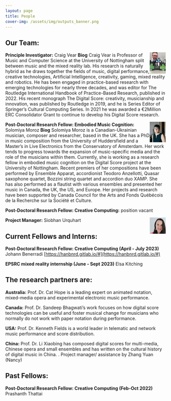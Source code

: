 ```yaml
---
layout: page
title: People
cover-img: /assets/img/outputs_banner.png
---
```


## Our Team:

<img align="right" width="10%" height="10%" src="/assets/img/cv_robots.jpg">

**Principle Investigator:** Craig Vear
**Biog** Craig Vear is Professor of Music and Computer Science at the University of Nottingham split between music and the mixed
reality lab. His research is naturally hybrid as he draws together the fields of music, digital performance, creative technologies,
Artificial Intelligence, creativity, gaming, mixed reality and robotics. He has been engaged in practice-based research with
emerging technologies for nearly three decades, and was editor for The Routledge International Handbook of Practice-Based
Research, published in 2022. His recent monograph The Digital Score: creativity, musicianship and innovation, was published by
Routledge in 2019, and he is Series Editor of Springer’s Cultural Computing Series. In 2021 he was awarded a €2Million ERC
Consolidator Grant to continue to develop his Digital Score research.
 
 
 

<img align="right" width="10%" height="10%" src="/assets/img/thumbnail_S_Moroz1.jpg">

**Post-Doctoral Research Fellow: Embodied Music Cognition:** Solomiya Moroz
**Biog** Solomiya Moroz is a Canadian-Ukrainian musician, composer and researcher, based in the UK. She has a PhD in music composition from the University of Huddersfield and a Master’s in Live Electronics from the Conservatory of Amsterdam. Her work tends to progress towards the expansion of music-specific media and the role of the musicians within them. Currently, she is working as a research fellow in embodied music cognition on the Digital Score project at the University of Nottingham. Recent premiers of her compositions have been performed by Ensemble Apparat, accordionist Teodoro Anzellotti, Quasar saxophone quartet, Bozzini string quartet and accordion duo XAMP. She has also performed as a flautist with various ensembles and presented her music in Canada, the UK, the US, and Europe. Her projects and research have been supported by Canada Council for the Arts and Fonds Québécois de la Recherche sur la Société et Culture.
 
 

**Post-Doctoral Research Fellow: Creative Computing:** position vacant 


<img align="right" width="10%" height="10%" src="/assets/img/siobhan_thumbnail.jpg">

**Project Manager:** Siobhan Urquhart



## Current Fellows and Interns:

**Post-Doctoral Research Fellow: Creative Computing (April - July 2023)** Johann Benerradi [https://hanbnrd.gitlab.io/#](https://hanbnrd.gitlab.io/#)
 
**EPSRC mixed reality internship (June - Sept 2023)** Elsa Kitching
 


 
 
 


## The research partners are:

**Australia:** Prof. Dr. Cat Hope is a leading expert on animated notation, mixed-media opera and experimental electronic music performance.

**Canada:** Prof. Dr. Sandeep Bhagwati’s work focuses on how digital score technologies can be useful and foster musical change for musicians who normally do not work with paper notation during performance.

**USA:** Prof. Dr. Kenneth Fields is a world leader in telematic and network music performance and score distribution.

**China:** Prof. Dr. Li Xiaobing has composed digital scores for multi-media, Chinese opera and small ensembles and has written on the cultural history of digital music in China. . Project manager/ assistance by Zhang Yuan (Nancy)


## Past Fellows:

**Post-Doctoral Research Fellow: Creative Computing (Feb-Oct 2022)** Prashanth Thattai